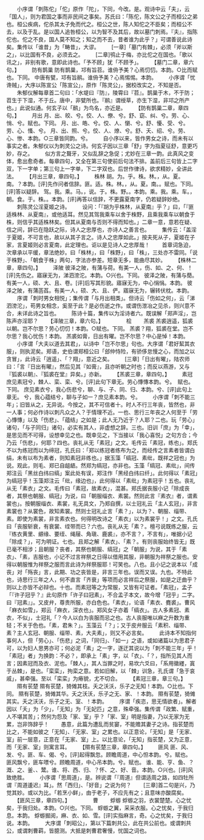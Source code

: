<!-- { "loadSidebar": true } -->
　　小序谓「刺陈佗」「佗」原作「陀」，下同，今改。是。观诗中云「夫」，云「国人」，则为君国之事而非民间之事矣。苏氏曰：「陈佗，陈文公之子而桓公之弟也。桓公疾病，佗杀其太子免而代之。桓公之世，陈人知佗之不臣矣；而桓公不去，以及于乱。是以国人追咎桓公，以为智不及其后，故以墓门刺焉。『夫』，指陈佗也。佗之不良，国人莫不知之；知之而不去，昔者谁为此乎？」可谓善说此诗矣。集传以「谁昔」为「畴昔」，大谬。
　　[一章]「墓门有棘」，必须「斧以斯之」，以比国有不良，必须去之。
　　[二章]鸮止于梅，亦比佗之在国也。「歌以讯之」，非别有歌，意即此诗也。「予不顾」犹「不顾予」。
　　【墓门二章，章六句。】
　　防有鹊巢
防有鹊巢，邛有旨苕。谁侜予美？心焉忉忉。本韵。○比而赋也。下同。
中唐有甓，邛有旨鹝。谁侜予美？心焉惕惕。本韵。
　　小序谓「忧谗贼」，大序以陈宣公「陈宣公」，原作「陈灵公」，据校改实之，不知是否。
　　朱郁仪解每章首二句曰：「水堤曰『防』，陵霄曰『苕』。鹊巢于木，不于防；苕生于下湿，不于丘。唐中，非甓所也。『鹝』谓绶草，亦生下湿，非邛之所产也。」此说似通。何玄子以「鹝」为鸟名，亦近是。
　　【防有鹊巢二章，章四句。】
　　月出
月、出、皎、兮。佼、人、僚、兮。舒、窈、纠、兮。劳、心、悄、兮。赋也。下同。
月、出、皓、兮。佼、人、懰、兮。舒、懮、受、兮。劳、心、慅、兮。
月、出、照、兮。佼、人、燎、兮。舒、夭、绍、兮。劳、心、惨、本韵。○三章皆同韵。兮。
　　自小序以来，皆作男女之诗，而未有以事实之者。朱郁仪以为刺灵公之诗。何玄子因以三章「舒」字为指夏征舒，意更巧妙，存之。
　　似方言之聱牙，又似乱辞之急促；尤妙在三章一韵。此真风之变体，愈出愈奇者。每章四句，又全在第三句使前后句法不排。盖前后三句皆上二字双，下一字单；第三句上一字单，下二字双也。后世作律诗，欲求精妙，全讲此法。
　　【月出三章，章四句。】
　　株林
胡。为。乎。株。林。，从。夏。南。？本韵。[评]先作问者信辞。匪。适。株。林。，从。夏。南。。赋也。下同。[评]答以疑辞。
驾。我。乘。马。，说。于。株。野。。本韵。乘。我。乘。车。，朝。食。于。株。。本韵。[评]再答以信辞，不更露夏南字，仍若疑辞妙绝。
　　刺陈灵公淫夏姬之诗。
　　设问：「『胡为乎株林，从夏南』乎？」曰，「『匪适株林、从夏南』，或他适耳。然见其驾我乘车以舍于株野，且乘我乘车以朝食于株，则信乎其适株林矣。但其从夏南与否则不得而知也。」二章一意，意若在疑、信之间，辞已在隐跃之际，诗人之忠厚也，亦诗人之善言也。
　　集传云：「盖淫于夏姬，不可言也，故以从其子言之。诗人之忠厚如此。」按夫死从子，夏姬在子家，言夏姬则必言夏南，此定理也。讵以是见诗人之忠厚哉！
　　首章词急迫，次章承以平缓，章法绝妙。曰「株林」，曰「株野」，曰「株」，三处亦不雷同。「说于株野」、「朝食于株」两句，字法亦参差。短章无多，能曲尽其妙。
　　【株林二章，章四句。】
　　泽陂
彼泽之陂，有蒲与荷。有美一人，伤、如、之、何、！[评]先伤之。寤寐无为，涕泗滂沱。本韵。○兴也。下同。
彼泽之陂，有蒲与蕑。有美一人，硕、大、且、卷。[评]后写其形貌。寤寐无为，中心悁悁。本韵。
彼泽之陂，有蒲菡萏。有美一人，硕、大、且、俨。寤寐无为，辗转伏枕。本韵。
　　序谓「刺时男女相悦」；集传谓「与月出相类」。但诗云「伤如之何」，云「涕泗滂沱」，苟男女相念，奚至于此？是必伤逝之作。或谓伤泄冶之见杀，则兴意不合，未详此诗之旨也。
　　陈诗十篇，集传以为淫诗者六。既误解「郑声淫」，岂陈声亦淫耶？
　　【泽陂三章，章六句。】
　　　　桧
　　羔裘
羔裘逍遥，狐裘以朝。岂不尔思？劳心忉忉！本韵。○赋也。下同。
羔裘？翔，狐裘在堂。岂不尔思？我心忧伤！本韵。
羔裘如膏，日出有曜。岂不尔思？中心是悼！本韵。
　　小序谓「大夫以道去其君」，以诗中「岂不尔思」句也。大序谓「君好絜其衣服」，则执泥矣。郑语，史伯谓郑桓公曰「郐仲恃险，有骄侈怠慢之心，而加之以贪冒」，此诗云「逍遥」、「？翔」，意近之矣。
　　[三章]「日出有曜」，陆农师曰：「言『日出有曜』，然后见其『如膏』，且亦听朝之时也；而反以燕游，又与『狐裘以朝』、『狐裘在堂』异矣。」亦新。
　　【羔裘三章，章四句。】
　　素冠
庶见素冠兮，棘人、栾、栾、兮。[评]此句下章无。劳心慱慱本韵。兮。　赋也。下同。
庶见素衣兮，我心伤悲兮，聊、与、子、同、归、本韵。兮、[评]此句上章无。
兮，我心蕴结兮，聊与子如一？庶见素本韵。兮。
　　小序谓「刺不能三年」；旧皆从之，无异说。今按之，其不可信者十。时人不行三年丧，皆然也，非一人事；何必作诗以刺凡众之人？于情理不近。一也、思行三年丧之人何至于「劳心慱慱」以及「伤悲」、「蕴结」之如是；此人无乃近于？人耶？二也。玩「劳心」诸句，「与子同归」诸句，必实有其人，非虚想之辞。三也。旧训「庶」为「幸」，是思见而不可得，设想幸见之也。既幸见之，下当接以「我心喜悦」之句方合；今乃云「伤悲」，何耶？四也。丧礼从无「素冠」之文。毛传云「素冠，练也」。郑氏不以为练冠而以为缔冠，孔氏曰：「郑以练冠者练布为之，而经传之言素者皆谓白绢，未有以布为素者，则知素冠非练也。」据玉藻「缟冠、素纰，既祥之冠也」为说。观此，则毛、郑已自龃龉。然郑为缟冠，亦非也。玉藻「缟冠、素纰」，间传郑注云「黑丝白纬曰缟」案此处有误，郑注作「黑经白纬曰纤」。此何得以「素冠」为缟冠乎！玉藻郑注云「纰，缘边也」，此何得以「素纰」为素冠乎！五也。丧礼从无「素衣」之文。毛传曰「素冠，故素衣」，混甚。郑氏据丧服小记「除成丧者，其祭也朝服、缟冠」为说，曰「朝服缁衣、素裳。然则此言『素衣』者，谓素裳也」。按朝服缁衣、素裳，礼无具文，乃郑自撰，以士冠礼云「主人玄冠」，非言素裳也？从裳色，故知素裳。然则士冠礼止言「素？」，以为？、朝服、缁带、素。即使为素裳，非言素衣也。何得明改诗之「素衣」以为素裳乎！」之文。孔氏曰「丧服斩衰，有衰裳、绖带而已？六也。丧礼从无「素？。檀弓说既练之服，云『练衣黄里、縓缘、要绖、绳屦、角瑱、鹿裘』，亦不言？，不言有」，唯据小记「除成？」，可为明证。七也。且郑之解「素衣」、「素？。有则丧服始终皆无」既已毫不相涉；且朝服？丧者，其祭也朝服、缟冠」之「朝服」为说，其于「素衣」、「素，吉服也，小记不过言祥祭之日得以借用其服，非朝服为祥祭之服也。安得以朝服惟为祥祭之服而言此诗为祥祭服耶！可笑也。八也。且小记之说本以「成丧」对「殇丧」言，此期、功之丧皆是，非言三年也。误而又误。九也。不特此也，诗思行三年之人，何不直言「齐衰」等项而必言祥后之祭服，如是之迂曲乎？则以上亦皆不必辩也。十也。而素冠等之为常服，又皆有可证者。「素冠」，孟子「『许子冠乎？』此句原作「许子曰冠素」，不合孟子本文，故今增「冠乎」二字。曰『冠素』」。又皮弁，尊贵所服，亦白色也。「素衣」，论语「素衣、麑裘」。曹风「麻衣如雪」，郑云「麻衣，深衣也」。郑风女子亦着「缟衣」。古人多素冠、素衣，不似」，士冠礼「？今人以白为丧服而忌之也。古人丧服唯以麻之升数为重轻；不关于色也。「素，君朱？」。玉藻云「？」；又于皮弁服云「素积、缁带、素？主人玄冠、朝服、缁带、素，大夫素」，则又不必言矣。
　　此诗本不知指何事何人，但「劳心」、「伤悲」之词，「同归」、「如一」之语，或如诸篇以为思君子可，以为妇人思男亦可；何必泥「素」之一字，逐迂其说以为「刺不能三年」乎！「素冠」者」为换韵：不必？，即承上「素」字，以「衣」、「？，指所见其人而言；因素冠而及衣、泥也。「棘人」，其人当罪之时，易坎六爻曰，「系用徽纆，寘于丛棘」，是也。「栾栾」，拘栾之意。若如旧解，以「棘」训急，孔氏谓「急于哀戚」，甚牵强。至以「栾栾」为瘠貌，尤不切合。
　　【素冠三章，章三句。】
　　隰有苌楚
隰有苌楚，猗傩其枝。夭之沃沃，乐子之无知！本韵。○比也。下同。
隰有苌楚，猗傩其华。夭之沃沃，乐子之无、家、！本韵。
隰有苌楚，猗傩其实。夭之沃沃，乐子之无、室、！本韵。
　　序谓「疾恣，思无情欲者」。解者因以「夭」为「少」，「无知」为「无妃匹」之意，殊牵强。集传谓「政繁、赋重，人不堪其苦」；然何为怨及「家、室」乎？「家、室」明是指妻，乃以无家为无累，岂非饰辞乎！
　　愚意，此篇为遭乱而贫窭，不能赡其妻子之诗。指苌楚而比之，不能如彼之「无知」、「无家、室」之累也。以正意论，「无知」是「无家、室」前一层意，正意在「无家、室」上。以比意论，「无知」指苌楚，又为正意，而「无家、室」则寓言耳。
　　【隰有苌楚三章，章四句。】
　　匪风
匪、风、发、兮。匪、车、偈、兮。[评]起得飘忽。顾瞻周道，中心怛本韵。兮。赋也。
匪风飘兮，匪车嘌兮。顾瞻周道，中心吊本韵。兮。赋也。
谁、能、亨、鱼、？溉、之、釜、、鬵。谁、将、西、归、？怀、之、好、音。本韵。○兴也。[评]风致绝胜。
　　小序谓「思周道」，是。辨说谓「『周道』但谓适周之路，如四牡所谓『周道逶迟』耳」。然「西归」、「好音」之说为何？
　　[三章]首二句是兴，乃觉其妙。或以为比。「若烹小鲜」，由于老子，不应先有之；且意味亦酸腐矣。
　　【匪风三章，章四句。】
　　　　曹
　　蜉蝣
蜉蝣之羽，衣裳楚楚。心之忧矣，于我归处。本韵。○兴也。下同。
蜉蝣之翼，采采衣服。心之忧矣，于我归息。本韵。
蜉蝣掘阅，麻、衣、如、雪。[评]实指麻言，奇。心之忧矣，于我归说。本韵。
　　大序谓「刺昭公」，第以下篇刺共公，此在共公前也。或谓刺共公，或谓刺曹羁，皆臆测。大抵是刺曹君奢慢，忧国之词也。
